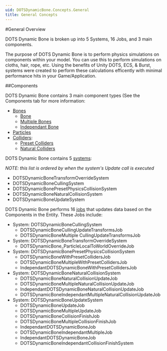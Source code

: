 ```yaml
---
uid: DOTSDynamicBone.Concepts.General
title: General Concepts
---
```


#General Overview

DOTS Dynamic Bone is broken up into 5 Systems, 16 Jobs, and 3 main components.

The purpose of DOTS Dynamic Bone is to perform physics simulations on components within your model.
You can use this to perform simulations on cloths, hair, rope, etc. Using the benefits of Unity
DOTS, ECS, & Burst, systems were created to perform these calculations efficently with minimal performance
hits in your Game/Application.

##Components

DOTS Dynamic Bone contains 3 main component types (See the Components tab for more information:
- [Bones](xref:DOTSDynamicBone.Concepts.Bones)
	- [Bone](xref:DOTSDynamicBone.DOTSDynamicBone)
	- [Multiple Bones](xref:DOTSDynamicBone.DOTSDynamicBone_BufferElement)
	- [Independant Bone](xref:DOTSDynamicBone.IndependantDOTSDynamicBone)
- [Particles](xref:DOTSDynamicBone.Concepts.Particles)
- [Colliders](xref:DOTSDynamicBone.Concepts.Collisions):
	- [Preset Colliders](xref:DOTSDynamicBone.Concepts.Collisions.PresetCollisions)
	- [Natural Colliders](xref:DOTSDynamicBone.Concepts.Collisions.NaturalCollisions)

DOTS Dynamic Bone contains 5 [systems](xref:DOTSDynamicBone.Concepts.Systems):

*NOTE: this list is ordered by when the system's Update call is executed*

- DOTSDynamicBoneTransformOverrideSystem
- DOTSDynamicBoneCullingSystem
- DOTSDynamicBonePresetPhysicsCollisionSystem
- DOTSDynamicBoneNaturalCollisionSystem
- DOTSDynamicBoneUpdateSystem

DOTS Dynamic Bone performs 16 [jobs](xref:DOTSDynamicBone.Concepts.Jobs) that updates data based on the Components in the Entity. 
These Jobs include:

- System: DOTSDynamicBoneCullingSystem
	- DOTSDynamicBoneCullingUpdateTransformsJob
	- DOTSDynamicBoneMultiple	CullingUpdateTransformsJob
- System: DOTSDynamicBoneTransformOverrideSystem
	- DOTSDynamicBone_ParticleLocalToWorldOverrideJob
- System: DOTSDynamicBonePresetPhysicsCollisionSystem
	- DOTSDynamicBoneWithPresetCollidersJob
	- DOTSDynamicBoneMultipleWithPresetCollidersJob
	- IndependantDOTSDynamicBoneWithPresetCollidersJob
- System: DOTSDynamicBoneNaturalCollisionSystem
	- DOTSDynamicBoneNaturalCollisionUpdateJob
	- DOTSDynamicBoneMultipleNaturalCollisionUpdateJob
	- IndependantDOTSDynamicBoneNaturalCollisionUpdateJob
	- DOTSDynamicBoneIndependantMultipleNaturalCollisionUpdateJob
- System: DOTSDynamicBoneUpdateSystem
	- DOTSDynamicBoneUpdateJob
	- DOTSDynamicBoneMultipleUpdateJob
	- DOTSDynamicBoneCollisionFinishJob
	- DOTSDynamicBoneMultipleCollisionFinishJob
	- IndependantDOTSDynamicBoneJob
	- DOTSDynamicBoneIndependantMultipleJob
	- IndependantDOTSDynamicBoneJob
	- DOTSDynamicBoneIndependantCollisionFinishSystem


